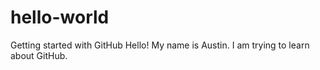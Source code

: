 # hello-world
Getting started with GitHub
Hello! My name is Austin. I am trying to learn about GitHub.
